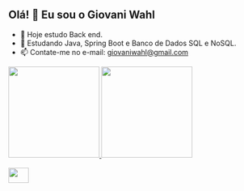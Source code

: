 ## Olá! 👋 Eu sou o Giovani Wahl


- 🔭 Hoje estudo Back end.
- 🌱 Estudando Java, Spring Boot e Banco de Dados SQL e NoSQL.
- 📫 Contate-me no e-mail: giovaniwahl@gmail.com
  
<div>
   <a href="https://github.com/giovani-wahl/github-readme-stats" >
    <img height="180em" src="https://github-readme-stats.vercel.app/api?username=giovani-wahl&show_icons=true&theme=radical&include_all_commits-true&count_private-true"/>
    <img height="180em" src="https://github-readme-stats.vercel.app/api/top-langs/?username=giovani-wahl&size_weight=0.5&count_weight=0.5&layout-compact&theme=radical"/>
</div>
    
<div style= "display: inline_block"><br>
<img align= "center" alt="" height="30" width="40" src="">
</div>

<div>
  <a href="">
</div>
